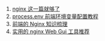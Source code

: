 1. [nginx 这一篇就够了](https://juejin.im/post/5d81906c518825300a3ec7ca)
2. [process.env 前端环境变量配置教程](https://mp.weixin.qq.com/s/mfgzMgDhm1C-vuX6alDJSw)
3. [前端的 Nginx 知识梳理](https://mp.weixin.qq.com/s/dte9oRimIWlZp0pd-ZF-WQ)
4. [实用的 nginx Web Gui 工具推荐](https://mp.weixin.qq.com/s/rkqW0wEYWipsMkemaPpOcw)
